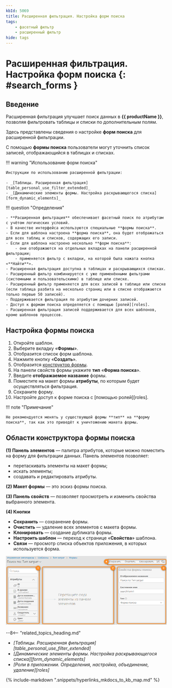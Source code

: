 ```yaml
---
kbId: 5069
title: Расширенная фильтрация. Настройка форм поиска
tags: 
    - фасетный фильтр
    - расширенный фильтр
hide: tags
---
```


# Расширенная фильтрация. Настройка форм поиска {: #search_forms }

## Введение

Расширенная фильтрация улучшает поиск данных в **{{ productName }}**, позволяя фильтровать таблицы и списки по дополнительным полям.

Здесь представлены сведения о настройке **форм поиска** для расширенной фильтрации.

С помощью **формы поиска** пользователи могут уточнить список записей, отображающийся в таблицах и списках.

!!! warning "Использование форм поиска"

    Инструкции по использованию расширенной фильтрации:
    
    - _[Таблицы. Расширенная фильтрация][table_personal_use_filter_extended]_
    - _[Динамические элементы формы. Настройка раскрывающегося списка][form_dynamic_elements]_

!!! question "Определения"

    - **Расширенная фильтрация** обеспечивает фасетный поиск по атрибутам с учётом логических условий.
    - В качестве интерфейса используются специальные **формы поиска**.
    - Если для шаблона настроена **форма поиска**, она будет отображаться для всех таблиц и списков, содержащих его записи.
    - Если для шаблона настроено несколько **форм поиска**:
        - они отображаются на отдельных вкладках на панели расширенной фильтрации;
        - применяется фильтр с вкладки, на которой была нажата кнопка «**Найти**».
    - Расширенная фильтрация доступна в таблицах и раскрывающихся списках.
    - Расширенный фильтр комбинируется с уже применёнными фильтрами (системными и пользовательскими) в таблице или списке.
    - Расширенный фильтр применяется для всех записей в таблице или списке (если таблица разбита на несколько страниц или в списке отображаются только первые 50 записей).
    - Поддерживается фильтрация по атрибутам дочерних записей.
    - Доступ к формам поиска определяется с помощью [ролей][roles].
    - Расширенная фильтрация записей поддерживается для всех шаблонов, кроме шаблонов процессов.

## Настройка формы поиска

1. Откройте шаблон.
2. Выберите вкладку «**Формы**».
3. Отобразится список форм шаблона.
4. Нажмите кнопку «**Создать**».
5. Отобразится [конструктор формы](#области-конструктора-формы-поиска).
6. На панели свойств формы укажите **тип** «**Форма поиска**».
7. Введите **отображаемое название** формы.
8. Поместите на макет формы **атрибуты**, по которым будет осуществляться фильтрация.
9. Сохраните форму.
10. Настройте доступ к форме поиска с [помощью ролей][roles].

!!! note "Примечание"

    Не рекомендуется менять у существующей формы **тип** на **форму поиска**, так как это приведёт к уничтожению макета формы.

## Области конструктора формы поиска

**(1) Панель элементов** — палитра атрибутов, которые можно поместить на форму для фильтрации данных. Панель элементов позволяет:

- перетаскивать элементы на макет формы;
- искать элементы;
- создавать и редактировать атрибуты.

**(2) Макет формы** — это эскиз формы поиска.

**(3) Панель свойств** — позволяет просмотреть и изменить свойства выбранного элемента.

**(4) Кнопки**

- **Сохранить** — сохранение формы.
- **Очистить** — удаление всех элементов с макета формы.
- **Клонировать** — создание дубликата формы.
- **Настроить шаблон** <i class="fa-light fa-pen-square"></i> — переход к странице «**Свойства**» шаблона.
- **Связи** <i class="fa-light fa-link-horizontal"></i> — просмотр списка объектов приложения, в которых используется форма.

_![Конструктор формы поиска](img/search_forms_designer.png)_

<div class="relatedTopics" markdown="block">

--8<-- "related_topics_heading.md"

- _[Таблицы. Расширенная фильтрация][table_personal_use_filter_extended]_
- _[Динамические элементы формы. Настройка раскрывающегося списка][form_dynamic_elements]_
- _[Роли в приложении. Определения, настройка, объединение, удаление][roles]_

</div>

{%
include-markdown ".snippets/hyperlinks_mkdocs_to_kb_map.md"
%}